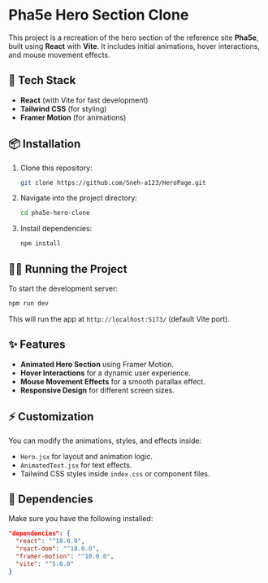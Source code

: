 # Pha5e Hero Section Clone

This project is a recreation of the hero section of the reference site **Pha5e**, built using **React** with **Vite**. It includes initial animations, hover interactions, and mouse movement effects.

## 🚀 Tech Stack
- **React** (with Vite for fast development)
- **Tailwind CSS** (for styling)
- **Framer Motion** (for animations)




## 📦 Installation
1. Clone this repository:
   ```bash
   git clone https://github.com/Sneh-a123/HeroPage.git
   ```
2. Navigate into the project directory:
   ```bash
   cd pha5e-hero-clone
   ```
3. Install dependencies:
   ```bash
   npm install
   ```

## 🏃‍♂️ Running the Project
To start the development server:
```bash
npm run dev
```
This will run the app at `http://localhost:5173/` (default Vite port).

## ✨ Features
- **Animated Hero Section** using Framer Motion.
- **Hover Interactions** for a dynamic user experience.
- **Mouse Movement Effects** for a smooth parallax effect.
- **Responsive Design** for different screen sizes.

## ⚡ Customization
You can modify the animations, styles, and effects inside:
- `Hero.jsx` for layout and animation logic.
- `AnimatedText.jsx` for text effects.
- Tailwind CSS styles inside `index.css` or component files.

## 📌 Dependencies
Make sure you have the following installed:
```json
"dependencies": {
  "react": "^18.0.0",
  "react-dom": "^18.0.0",
  "framer-motion": "^10.0.0",
  "vite": "^5.0.0"
}
```

